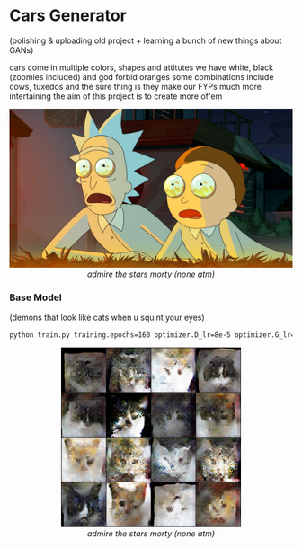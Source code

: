 # Cars Generator

(polishing & uploading old project + learning a bunch of new things about GANs)

cars come in multiple colors, shapes and attitutes
we have white, black (zoomies included) and god forbid oranges
some combinations include cows, tuxedos and 
the sure thing is they make our FYPs much more intertaining
the aim of this project is to create more of'em 

<p align="center">
  <img src="data/rick_n_morty.jpg" width="640"><br>
  <em>admire the stars morty (none atm)</em>
</p>


### Base Model
(demons that look like cats when u squint your eyes)
```bash
python train.py training.epochs=160 optimizer.D_lr=8e-5 optimizer.G_lr=12e-5
```
<p align="center">
  <img src="data/media_images_sample_150.000000_614_5ef65e6d082354bfb722.png" width="320"><br>
  <em>admire the stars morty (none atm)</em>
</p>
